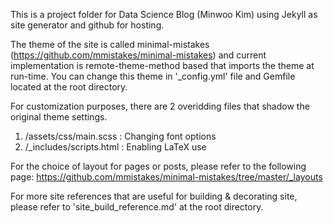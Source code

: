 This is a project folder for Data Science Blog (Minwoo Kim)
using Jekyll as site generator and github for hosting.

The theme of the site is called minimal-mistakes
(https://github.com/mmistakes/minimal-mistakes)
and current implementation is remote-theme-method based that imports the theme at run-time.
You can change this theme in '_config.yml' file and Gemfile located at the root directory.

For customization purposes, there are 2 overidding files that shadow the original theme settings.
1. /assets/css/main.scss : Changing font options
2. /_includes/scripts.html : Enabling LaTeX use

For the choice of layout for pages or posts, please refer to the following page:
https://github.com/mmistakes/minimal-mistakes/tree/master/_layouts

For more site references that are useful for building & decorating site,
please refer to 'site_build_reference.md' at the root directory.



